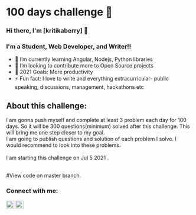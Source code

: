 # 100 days challenge 👋
### Hi there, I'm <Kritika> [kritikaberry] 👋

### I'm a Student, Web Developer, and Writer!!

- 🌱 I’m currently learning Angular, Nodejs, Python libraries
- 👯 I’m looking to contribute more to Open Source projects
- 🥅 2021 Goals: More productivity
- ⚡ Fun fact: I love to write and everything extracurricular- public speaking, discussions, management, hackathons etc

## About this challenge:

I am gonna push myself and complete at least 3 problem each day for 100 days. So it will be 300 questions(minimum) solved after this challenge. This will bring me one step closer to my goal.
<br />
I am going to publish questions and solution of each problem I solve. I would recommend to look into these problems.
<br /> <br />
I am starting this challenge on Jul 5 2021 .
<br />
<br />

#View code on master branch.

### Connect with me:

[<img align="left" alt="kritikaberry | LinkedIn" width="22px" src="https://cdn.jsdelivr.net/npm/simple-icons@v3/icons/linkedin.svg" />][linkedin]
[<img align="left" alt="kritikaberry | Instagram" width="22px" src="https://cdn.jsdelivr.net/npm/simple-icons@v3/icons/instagram.svg" />][instagram]

<br />

[instagram]: https://instagram.com/kritikaberry
[linkedin]: https://www.linkedin.com/in/kritika-berry-309478172/
